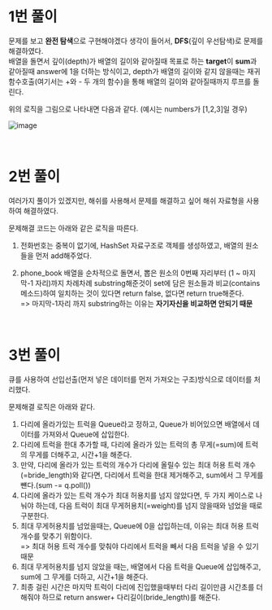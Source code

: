 # 1번 풀이
문제를 보고 **완전 탐색**으로 구현해야겠다 생각이 들어서, **DFS**(깊이 우선탐색)로 문제를 해결하였다.   
배열을 돌면서 깊이(depth)가 배열의 길이와 같아질때 목표로 하는 **target**이 **sum**과 같아질때 answer에 1을 더하는 방식이고, depth가 배열의 길이와 같지 않을때는 재귀 함수호출(여기서는 +와 - 두 개의 함수)을 통해 배열의 길이와 같아질때까지 루프를 돌린다.
</br>

위의 로직을 그림으로 나타내면 다음과 같다. (예시는 numbers가 [1,2,3]일 경우)

![image](https://user-images.githubusercontent.com/75151693/209518972-d6360479-231f-4fab-8e4d-9d5b1aa7f85b.png)
 
</br>

# 2번 풀이
여러가지 풀이가 있겠지만, 해쉬를 사용해서 문제를 해결하고 싶어 해쉬 자료형을 사용하여 해결하였다.   

문제해결 코드는 아래와 같은 로직을 따른다.   

1. 전화번호는 중복이 없기에, HashSet 자료구조로 객체를 생성하였고, 배열의 원소들을 먼저 add해주었다.   

2. phone_book 배열을 순차적으로 돌면서, 뽑은 원소의 0번째 자리부터 (1 ~ 마지막-1 자리)까지 차례차례 substring해준것이 set에 담은 원소들과 비교(contains메소드)하여 일치하는 것이 있다면 return false, 없다면 return true해준다.   
=> 마지막-1자리 까지 substring하는 이유는 **자기자신을 비교하면 안되기 때문**

<br>

# 3번 풀이
큐를 사용하여 선입선출(먼저 넣은 데이터를 먼저 가져오는 구조)방식으로 데이터를 처리했다.   

문제해결 로직은 아래와 같다.
1. 다리에 올라가있는 트럭을 Queue라고 정하고, Queue가 비어있으면 배열에서 데이터를 가져와서 Queue에 삽입한다.
2. 다리에 트럭을 한대 추가할 때, 다리에 올라가 있는 트럭의 총 무게(=sum)에 트럭의 무게를 더해주고, 시간+1을 해준다.   
3. 만약, 다리에 올라가 있는 트럭의 개수가 다리에 올릴수 있는 최대 허용 트럭 개수(=bride_length)와 같다면, 다리에서 트럭을 한대 제거해주고, sum에서 그 무게를 뺸다.(sum -= q.poll())   
4. 다리에 올라가 있는 트럭 개수가 최대 허용치를 넘지 않았다면, 두 가지 케이스로 나눠야 하는데, 다음 트럭이 최대 무게허용치(=weight)를 넘지 않을때와 넘었을 때로 구분한다.   
5. 최대 무게허용치를 넘었을때는, Queue에 0을 삽입하는데, 이유는 최대 허용 트럭 개수를 맞추기 위함이다.   
=> 최대 허용 트럭 개수를 맞춰야 다리에서 트럭을 빼서 다음 트럭을 넣을 수 있기 때문   
6. 최대 무게허용치를 넘지 않았을 때는, 배열에서 다음 트럭을 Queue에 삽입해주고, sum에 그 무게를 더하고, 시간+1을 해준다.   
7. 최종 걸린 시간은 마지막 트럭이 다리에 진입했을때부터 다리 길이만큼 시간초를 더해줘야 하므로 return answer+ 다리길이(bride_length)를 해준다.   

